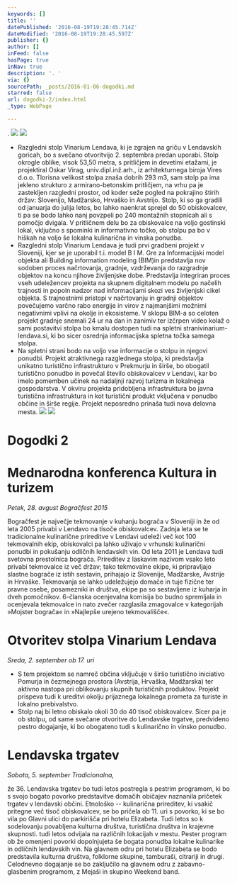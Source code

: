 ```yaml
---
keywords: []
title: ''
datePublished: '2016-08-19T19:28:45.714Z'
dateModified: '2016-08-19T19:28:45.597Z'
publisher: {}
author: []
inFeed: false
hasPage: true
inNav: true
description: '. '
via: {}
sourcePath: _posts/2016-01-06-dogodki.md
starred: false
url: dogodki-2/index.html
_type: WebPage

---
```

. ![](https://s3-us-west-2.amazonaws.com/the-grid-img/p/1e4e41ad0c187c71581ab9e77213038f9fc74dff.jpg)
![](https://s3-us-west-2.amazonaws.com/the-grid-img/p/73ae0c5c8a58d7fe63605351952d2bde25e2f234.jpg)

* Razgledni stolp Vinarium Lendava, ki je zgrajen na griču v Lendavskih goricah, bo s svečano otvoritvijo 2\. septembra predan uporabi. Stolp okrogle oblike, visok 53,50 metra, s pritličjem in devetimi etažami, je projektiral Oskar Virag, univ.dipl.inž.arh., iz arhitekturnega biroja Vires d.o.o. Tlorisna velikost stolpa znaša dobrih 293 m3, sam stolp pa ima jekleno strukturo z armirano-betonskim pritličjem, na vrhu pa je zastekljen razgledni prostor, od koder seže pogled na pokrajino štirih držav: Slovenijo, Madžarsko, Hrvaško in Avstrijo. Stolp, ki so ga gradili od januarja do julija letos, bo lahko naenkrat sprejel do 50 obiskovalcev, ti pa se bodo lahko nanj povzpeli po 240 montažnih stopnicah ali s pomočjo dvigala. V pritličnem delu bo za obiskovalce na voljo gostinski lokal, vključno s spominki in informativno točko, ob stolpu pa bo v hiškah na voljo še lokalna kulinarična in vinska ponudba.
* Razgledni stolp Vinarium Lendava je tudi prvi gradbeni projekt v Sloveniji, kjer se je uporabil t.i. model B I M. Gre za Informacijski model objekta ali Building information modeling (BIM)in predstavlja nov sodoben proces načrtovanja, gradnje, vzdrževanja do razgradnje objektov na koncu njihove življenjske dobe. Predstavlja integriran proces vseh udeležencev projekta na skupnem digitalnem modelu po načelih trajnosti in popoln nadzor nad informacijami skozi ves življenjski cikel objekta. S trajnostnimi pristopi v načrtovanju in gradnji objektov povečujemo varčno rabo energije in virov z najmanjšimi možnimi negativnimi vplivi na okolje in ekosisteme. V sklopu BIM-a so celoten projekt gradnje snemali 24 ur na dan in zanimiv ter izčrpen video kolaž o sami postavitvi stolpa bo kmalu dostopen tudi na spletni stranivinarium-lendava.si, ki bo sicer osrednja informacijska spletna točka samega stolpa.
* Na spletni strani bodo na voljo vse informacije o stolpu in njegovi ponudbi. Projekt atraktivnega razglednega stolpa, ki predstavlja unikatno turistično infrastrukturo v Prekmurju in širše, bo obogatil turistično ponudbo in povečal število obiskovalcev v Lendavi, kar bo imelo pomemben učinek na nadaljnji razvoj turizma in lokalnega gospodarstva. V okviru projekta pridobljena infrastruktura bo javna turistična infrastruktura in kot turistični produkt vključena v ponudbo občine in širše regije. Projekt neposredno prinaša tudi nova delovna mesta.
![](https://s3-us-west-2.amazonaws.com/the-grid-img/p/b5b4e49f7bb3bfeeb4a3d1a8c3a005de63240b12.jpg)
![](https://s3-us-west-2.amazonaws.com/the-grid-img/p/d2edb11573239c29abcca2ef6fc2a798d563c80e.jpg)

# Dogodki 2

# Mednarodna konferenca Kultura in turizem

_Petek, 28\. avgust Bogračfest 2015_

Bogračfest je največje tekmovanje v kuhanju bograča v Sloveniji in že od leta 2005 privabi v Lendavo na tisoče obiskovalcev. Zadnja leta se te tradicionalne kulinarične prireditve v Lendavi udeleži več kot 100 tekmovalnih ekip, obiskovalci pa lahko uživajo v vrhunski kulinarični ponudbi in pokušanju odličnih lendavskih vin. Od leta 2011 je Lendava tudi svetovna prestolnica bograča. Prireditev z laskavim nazivom vsako leto privabi tekmovalce iz več držav; tako tekmovalne ekipe, ki pripravljajo slastne bograče iz istih sestavin, prihajajo iz Slovenije, Madžarske, Avstrije in Hrvaške. Tekmovanja se lahko udeležujejo domače in tuje fizične ter pravne osebe, posamezniki in društva, ekipe pa so sestavljene iz kuharja in dveh pomočnikov. 6-članska ocenjevalna komisija bo budno spremljala in ocenjevala tekmovalce in nato zvečer razglasila zmagovalce v kategorijah »Mojster bograča« in »Najlepše urejeno tekmovališče«.

# Otvoritev stolpa Vinarium Lendava

_Sreda, 2\. september ob 17\. uri_

* S tem projektom se namreč občina vključuje v širšo turistično iniciativo Pomurja in čezmejnega prostora (Avstrija, Hrvaška, Madžarska) ter aktivno nastopa pri oblikovanju skupnih turističnih produktov. Projekt prispeva tudi k ureditvi okolju prijaznega lokalnega prometa za turiste in lokalno prebivalstvo.
* Stolp naj bi letno obiskalo okoli 30 do 40 tisoč obiskovalcev. Sicer pa je ob stolpu, od same svečane otvoritve do Lendavske trgatve, predvideno pestro dogajanje, ki bo obogateno tudi s kulinarično in vinsko ponudbo.

# Lendavska trgatev

_Sobota, 5\. september Tradicionalna,_

že 36\. Lendavska trgatev bo tudi letos postregla s pestrim programom, ki bo s svojo bogato povorko predstavitve domačih običajev naznanila pričetek trgatev v lendavski občini. Etnološko -- kulinarična prireditev, ki vsakič pritegne več tisoč obiskovalcev, se bo pričela ob 11\. uri s povorko, ki se bo vila po Glavni ulici do parkirišča pri hotelu Elizabeta. Tudi letos so k sodelovanju povabljena kulturna društva, turistična društva in krajevne skupnosti. tudi letos odvijala na različnih lokacijah v mestu. Pester program ob že omenjeni povorki dopolnjujeta še bogata ponudba lokalne kulinarike in odličnih lendavskih vin. Na glavnem odru pri hotelu Elizabeta se bodo predstavila kulturna društva, folklorne skupine, tamburaši, citrariji in drugi. Celodnevno dogajanje se bo zaključilo na glavnem odru z zabavno-glasbenim programom, z Mejaši in skupino Weekend band.